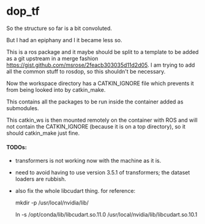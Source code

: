 # dop_tf

So the structure so far is a bit convoluted.

But I had an epiphany and I it became less so.

This is a ros package and it maybe should be split to a template to be added as a git upstream in a merge fashion https://gist.github.com/msrose/2feacb303035d11d2d05. I am trying to add all the common stuff to rosdop, so this shouldn't be necessary.

Now the workspace directory has a CATKIN_IGNORE file which prevents it from being looked into by catkin_make.

This contains all the packages to be run inside the container added as submodules.

This catkin_ws is then mounted remotely on the container with ROS and will not contain the CATKIN_IGNORE (because it is on a top directory), so it should catkin_make just fine.

#### TODOs:

- transformers is not working now with the machine as it is.

- need to avoid having to use version 3.5.1 of transformers; the dataset loaders are rubbish.

- also fix the whole libcudart thing. for reference:

    mkdir -p /usr/local/nvidia/lib/

    ln -s /opt/conda/lib/libcudart.so.11.0  /usr/local/nvidia/lib/libcudart.so.10.1
